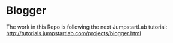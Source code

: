 Blogger
=======

The work in this Repo is following the next JumpstartLab tutorial:  http://tutorials.jumpstartlab.com/projects/blogger.html
